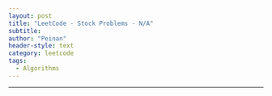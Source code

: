 ```yaml
---
layout: post
title: "LeetCode - Stock Problems - N/A"
subtitle:
author: "Peinan"
header-style: text
category: leetcode
tags:
  - Algorithms
---
```




---